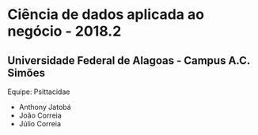 # Ciência de dados aplicada ao negócio - 2018.2
## Universidade Federal de Alagoas - Campus A.C. Simões 

Equipe: Psittacidae
- Anthony Jatobá
- João Correia
- Júlio Correia
